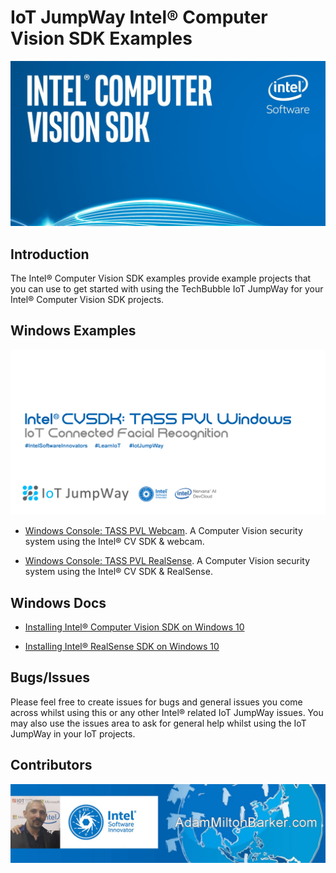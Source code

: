 # IoT JumpWay Intel® Computer Vision SDK Examples

![TechBubble IoT JumpWay Docs](images/Intel-Computer-Vision-SDK.png)

## Introduction

The Intel® Computer Vision SDK examples provide example projects that you can use to get started with using the TechBubble IoT JumpWay for your Intel® Computer Vision SDK projects.

## Windows Examples

![Intel® Computer Vision SDK Windows Examples](TASS-PVL/Windows/images/Intel-Computer-Vision-Windows.png)

- [Windows Console: TASS PVL Webcam](https://github.com/AdamMiltonBarker/IoT-JumpWay-Intel-Examples/tree/master/Intel-Computer-Vision-SDK/TASS-PVL/Windows/Webcam/ConsoleApp "Windows Console: TASS PVL Webcam"). A Computer Vision security system using the Intel® CV SDK & webcam.

- [Windows Console: TASS PVL RealSense](https://github.com/AdamMiltonBarker/IoT-JumpWay-Intel-Examples/tree/master/Intel-Computer-Vision-SDK/TASS-PVL/Windows/Realsense/ConsoleApp "Windows Console: TASS PVL RealSense"). A Computer Vision security system using the Intel® CV SDK & RealSense.

## Windows Docs

- [Installing Intel® Computer Vision SDK on Windows 10](https://github.com/TechBubbleTechnologies/IoT-JumpWay-Intel-Examples/blob/master/Intel-Computer-Vision-SDK/TASS-PVL/Windows/_Docs/1-Installing-Intel-CV-SDK.md "Installing Intel® Computer Vision SDK on Windows 10")

- [Installing Intel® RealSense SDK on Windows 10](https://github.com/TechBubbleTechnologies/IoT-JumpWay-Intel-Examples/blob/master/Intel-Computer-Vision-SDK/TASS-PVL/Windows/_Docs/2-Installing-Intel-RealSense-SDK.md "Installing Intel® RealSense SDK on Windows 10")

## Bugs/Issues

Please feel free to create issues for bugs and general issues you come across whilst using this or any other Intel® related IoT JumpWay issues. You may also use the issues area to ask for general help whilst using the IoT JumpWay in your IoT projects.

## Contributors

[![Adam Milton-Barker, Intel® Software Innovator](../images/main/Intel-Software-Innovator.jpg)](https://github.com/AdamMiltonBarker)